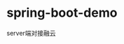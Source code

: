 # spring-boot-demo
server端对接融云                                                                                                                                                                                                                                                                                                                                                                                                                                                                                                                                                                      
